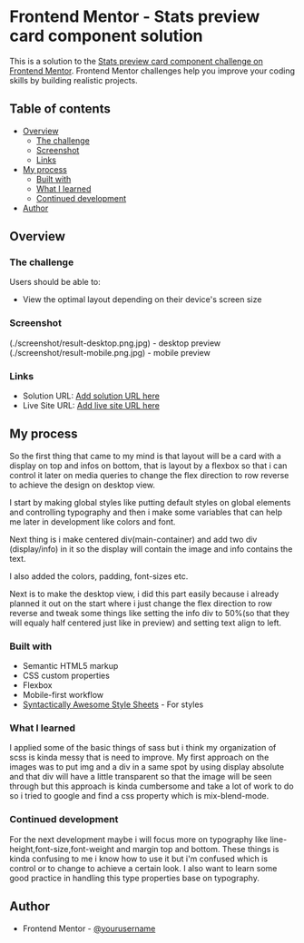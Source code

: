 # Frontend Mentor - Stats preview card component solution

This is a solution to the [Stats preview card component challenge on Frontend Mentor](https://www.frontendmentor.io/challenges/stats-preview-card-component-8JqbgoU62). Frontend Mentor challenges help you improve your coding skills by building realistic projects.

## Table of contents

- [Overview](#overview)
  - [The challenge](#the-challenge)
  - [Screenshot](#screenshot)
  - [Links](#links)
- [My process](#my-process)
  - [Built with](#built-with)
  - [What I learned](#what-i-learned)
  - [Continued development](#continued-development)
- [Author](#author)

## Overview

### The challenge

Users should be able to:

- View the optimal layout depending on their device's screen size

### Screenshot

(./screenshot/result-desktop.png.jpg) - desktop preview
(./screenshot/result-mobile.png.jpg) - mobile preview

### Links

- Solution URL: [Add solution URL here](https://your-solution-url.com)
- Live Site URL: [Add live site URL here](https://your-live-site-url.com)

## My process

So the first thing that came to my mind is that layout will be a card with a display on top and infos on bottom, that is layout by a flexbox so that i can control it later on media queries to change the flex direction to row reverse to achieve the design on desktop view.

I start by making global styles like putting default styles on global elements and controlling typography and then i make some variables that can help me later in development like colors and font.

Next thing is i make centered div(main-container) and add two div (display/info) in it so the display will contain the image and info contains the text.

I also added the colors, padding, font-sizes etc.

Next is to make the desktop view, i did this part easily because i already planned it out on the start where i just change the flex direction to row reverse and tweak some things like setting the info div to 50%(so that they will equaly half centered just like in preview) and setting text align to left.

### Built with

- Semantic HTML5 markup
- CSS custom properties
- Flexbox
- Mobile-first workflow
- [Syntactically Awesome Style Sheets](https://sass-lang.com/) - For styles

### What I learned

I applied some of the basic things of sass but i think my organization of scss is kinda messy that is need to improve.
My first approach on the images was to put img and a div in a same spot by using display absolute and that div will have a little transparent so that the image will be seen through
but this approach is kinda cumbersome and take a lot of work to do so i tried to google and find a css property which is mix-blend-mode.

### Continued development

For the next development maybe i will focus more on typography like line-height,font-size,font-weight and margin top and bottom. These things is kinda confusing to me i know how to use it but i'm confused which is control or to change to achieve a certain look. I also want to learn some good practice in handling this type properties base on typography.

## Author

- Frontend Mentor - [@yourusername](https://www.frontendmentor.io/profile/khaizter)
